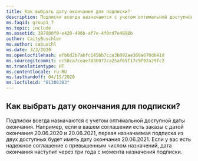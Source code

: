 ```yaml
---
title: Как выбрать дату окончания для подписки?
description: Подписки всегда назначаются с учетом оптимальной доступной даты окончания. Например, если в вашем соглашении есть заказы с датой окончания...
ms.faqid: group1_7
ms.topic: include
ms.assetid: 387800f0-e420-496b-af7e-4f0cd7e4898b
author: CaityBuschlen
ms.author: cabuschl
ms.date: 3/3/2020
ms.openlocfilehash: efb6d2b7abfc145bb7cca3b092ae360a670db41d
ms.sourcegitcommit: cc58ca7ceae783b972ca25af69f17c9f92a29fc2
ms.translationtype: HT
ms.contentlocale: ru-RU
ms.lasthandoff: 04/15/2020
ms.locfileid: "81386383"
---
```

## <a name="how-can-i-select-an-end-date-for-a-subscription"></a>Как выбрать дату окончания для подписки?

Подписки всегда назначаются с учетом оптимальной доступной даты окончания. Например, если в вашем соглашении есть заказы с датой окончания 20.06.2020 и 20.06.2021, первая назначаемая подписка из двух доступных будет иметь дату окончания 20.06.2021. Если у вас есть надежное соглашение с превышенным числом назначений, дата окончания наступит через три года с момента назначения подписки.
